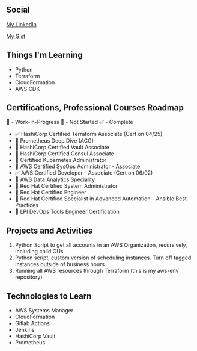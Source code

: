 ## Social
[My LinkedIn](https://www.linkedin.com/in/patrick-kuny/)

[My Gist](https://gist.github.com/pmkuny)

## Things I'm Learning

* Python 
* Terraform
* CloudFormation
* AWS CDK

## Certifications, Professional Courses Roadmap

📖 - Work-in-Progress
📕 - Not Started
✅ - Complete

* ✅ HashiCorp Certified Terraform Associate (Cert on 04/25)
* 📖 Prometheus Deep Dive (ACG) 
* 📕 HashiCorp Certified Vault Associate
* 📕 HashiCorp Certified Consul Associate 
* 📕 Certified Kubernetes Administrator
* 📖 AWS Certified SysOps Administrator - Associate
* ✅ AWS Certified Developer - Associate (Cert on 06/02)
* 📕 AWS Data Analytics Speciality
* 📕 Red Hat Certified System Administrator
* 📕 Red Hat Certified Engineer
* 📕 Red Hat Certified Specialist in Advanced Automation - Ansible Best Practices
* 📕  LPI DevOps Tools Engineer Certification

## Projects and Activities 
1. Python Script to get all accounts in an AWS Organization, recursively, including child OUs
2. Python script, custom version of scheduling instances. Turn off tagged instances outside of business hours
3. Running all AWS resources through Terraform (this is my aws-env repository)


## Technologies to Learn
* AWS Systems Manager
* CloudFormation
* Gitlab Actions
* Jenkins
* HashiCorp Vault
* Prometheus


